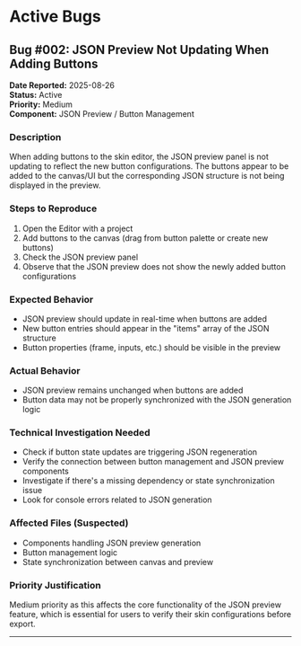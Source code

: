 # Active Bugs

## Bug #002: JSON Preview Not Updating When Adding Buttons
**Date Reported:** 2025-08-26  
**Status:** Active  
**Priority:** Medium  
**Component:** JSON Preview / Button Management

### Description
When adding buttons to the skin editor, the JSON preview panel is not updating to reflect the new button configurations. The buttons appear to be added to the canvas/UI but the corresponding JSON structure is not being displayed in the preview.

### Steps to Reproduce
1. Open the Editor with a project
2. Add buttons to the canvas (drag from button palette or create new buttons)
3. Check the JSON preview panel
4. Observe that the JSON preview does not show the newly added button configurations

### Expected Behavior
- JSON preview should update in real-time when buttons are added
- New button entries should appear in the "items" array of the JSON structure
- Button properties (frame, inputs, etc.) should be visible in the preview

### Actual Behavior
- JSON preview remains unchanged when buttons are added
- Button data may not be properly synchronized with the JSON generation logic

### Technical Investigation Needed
- Check if button state updates are triggering JSON regeneration
- Verify the connection between button management and JSON preview components
- Investigate if there's a missing dependency or state synchronization issue
- Look for console errors related to JSON generation

### Affected Files (Suspected)
- Components handling JSON preview generation
- Button management logic
- State synchronization between canvas and preview

### Priority Justification
Medium priority as this affects the core functionality of the JSON preview feature, which is essential for users to verify their skin configurations before export.

---